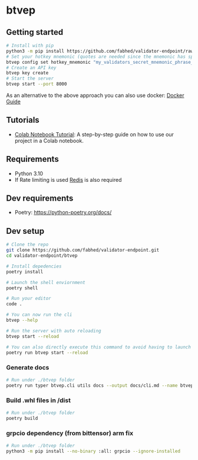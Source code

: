 # btvep

## Getting started

```bash
# Install with pip
python3 -m pip install https://github.com/fabhed/validator-endpoint/raw/main/dist/btvep-0.2.0-py3-none-any.whl
# Set your hotkey mnemonic (quotes are needed since the mnemonic has spaces in it)
btvep config set hotkey_mnemonic "my_validators_secret_mnemonic_phrase_here"
# Create an API key
btvep key create
# Start the server
btvep start --port 8000
```

As an alternative to the above approach you can also use docker: [Docker Guide](../docs/docker.md)

## Tutorials

- [Colab Notebook Tutorial](https://colab.research.google.com/drive/1RRQhxSmGiULEZNj0gYswa2JksZ56cGa1?usp=sharing): A step-by-step guide on how to use our project in a Colab notebook.

## Requirements

- Python 3.10
- If Rate limiting is used [Redis](https://redis.io/docs/getting-started/installation/) is also required

## Dev requirements

- Poetry: https://python-poetry.org/docs/

## Dev setup

```bash
# Clone the repo
git clone https://github.com/fabhed/validator-endpoint.git
cd validator-endpoint/btvep

# Install depedencies
poetry install

# Launch the shell enviornment
poetry shell

# Run your editor
code .

# You can now run the cli
btvep --help

# Run the server with auto reloading
btvep start --reload

# You can also directly execute this command to avoid having to launch a poetry shell
poetry run btvep start --reload
```

### Generate docs

```bash
# Run under ./btvep folder
poetry run typer btvep.cli utils docs --output docs/cli.md --name btvep
```

### Build .whl files in /dist

```bash
# Run under ./btvep folder
poetry build
```

### grpcio dependency (from bittensor) arm fix

```bash
# Run under ./btvep folder
python3 -m pip install --no-binary :all: grpcio --ignore-installed
```

